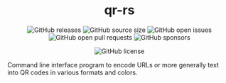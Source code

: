 <div align="center">
  <h1 align="center">qr-rs</h1>

  ![GitHub releases](https://img.shields.io/github/downloads/marcoradocchia/qr-rs/total?color=%23a9b665&logo=github)
  ![GitHub source size](https://img.shields.io/github/languages/code-size/marcoradocchia/qr-rs?color=ea6962&logo=github)
  ![GitHub open issues](https://img.shields.io/github/issues-raw/marcoradocchia/qr-rs?color=%23d8a657&logo=github)
  ![GitHub open pull requests](https://img.shields.io/github/issues-pr-raw/marcoradocchia/qr-rs?color=%2389b482&logo=github)
  ![GitHub sponsors](https://img.shields.io/github/sponsors/marcoradocchia?color=%23d3869b&logo=github)
  <!-- ![Crates.io downloads](https://img.shields.io/crates/d/qr-rs?label=crates.io%20downloads&logo=rust) -->
  <!-- ![Crates.io version](https://img.shields.io/crates/v/qr-rs?logo=rust&color=%23d8a657) -->
  ![GitHub license](https://img.shields.io/github/license/marcoradocchia/qr-rs?color=%23e78a4e)
</div>

Command line interface program to encode URLs or more generally text into QR
codes in various formats and colors.

